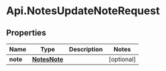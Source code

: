 # Api.NotesUpdateNoteRequest

## Properties
Name | Type | Description | Notes
------------ | ------------- | ------------- | -------------
**note** | [**NotesNote**](NotesNote.md) |  | [optional] 


